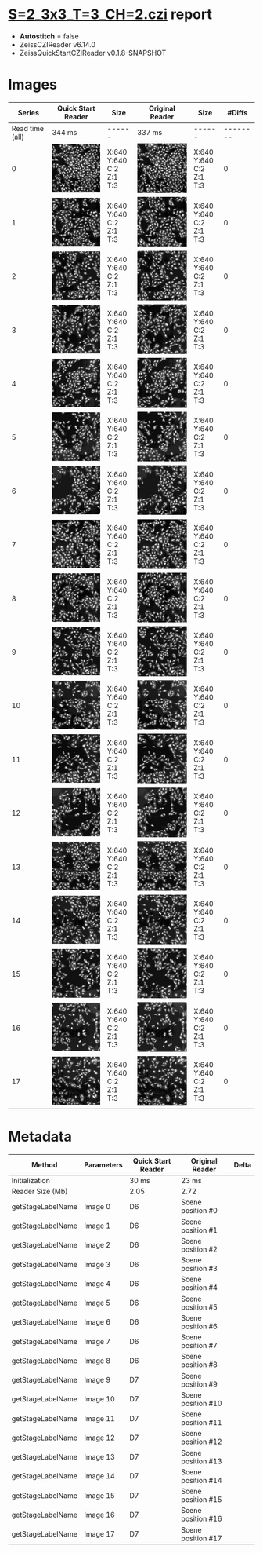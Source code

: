 # [S=2_3x3_T=3_CH=2.czi](https://zenodo.org/record/7015307/files/S%3D2_3x3_T%3D3_CH%3D2.czi) report
 - **Autostitch** = false
 - ZeissCZIReader v6.14.0
 - ZeissQuickStartCZIReader v0.1.8-SNAPSHOT

# Images 

| Series            | Quick Start Reader | Size | Original Reader | Size | #Diffs |
|-------------------|--------------------|------|-----------------|------|--------|
| Read time (all)   |344 ms|------|337 ms|------|--------|
|0|![S=2_3x3_T=3_CH=2.quick_true.flat_true.stitch_false.series_0.jpg](S=2_3x3_T=3_CH=2/S=2_3x3_T=3_CH=2.quick_true.flat_true.stitch_false.series_0.jpg)|X:640<br>Y:640<br>C:2<br>Z:1<br>T:3|![S=2_3x3_T=3_CH=2.quick_false.flat_true.stitch_false.series_0.jpg](S=2_3x3_T=3_CH=2/S=2_3x3_T=3_CH=2.quick_false.flat_true.stitch_false.series_0.jpg)|X:640<br>Y:640<br>C:2<br>Z:1<br>T:3|0|
|1|![S=2_3x3_T=3_CH=2.quick_true.flat_true.stitch_false.series_1.jpg](S=2_3x3_T=3_CH=2/S=2_3x3_T=3_CH=2.quick_true.flat_true.stitch_false.series_1.jpg)|X:640<br>Y:640<br>C:2<br>Z:1<br>T:3|![S=2_3x3_T=3_CH=2.quick_false.flat_true.stitch_false.series_1.jpg](S=2_3x3_T=3_CH=2/S=2_3x3_T=3_CH=2.quick_false.flat_true.stitch_false.series_1.jpg)|X:640<br>Y:640<br>C:2<br>Z:1<br>T:3|0|
|2|![S=2_3x3_T=3_CH=2.quick_true.flat_true.stitch_false.series_2.jpg](S=2_3x3_T=3_CH=2/S=2_3x3_T=3_CH=2.quick_true.flat_true.stitch_false.series_2.jpg)|X:640<br>Y:640<br>C:2<br>Z:1<br>T:3|![S=2_3x3_T=3_CH=2.quick_false.flat_true.stitch_false.series_2.jpg](S=2_3x3_T=3_CH=2/S=2_3x3_T=3_CH=2.quick_false.flat_true.stitch_false.series_2.jpg)|X:640<br>Y:640<br>C:2<br>Z:1<br>T:3|0|
|3|![S=2_3x3_T=3_CH=2.quick_true.flat_true.stitch_false.series_3.jpg](S=2_3x3_T=3_CH=2/S=2_3x3_T=3_CH=2.quick_true.flat_true.stitch_false.series_3.jpg)|X:640<br>Y:640<br>C:2<br>Z:1<br>T:3|![S=2_3x3_T=3_CH=2.quick_false.flat_true.stitch_false.series_3.jpg](S=2_3x3_T=3_CH=2/S=2_3x3_T=3_CH=2.quick_false.flat_true.stitch_false.series_3.jpg)|X:640<br>Y:640<br>C:2<br>Z:1<br>T:3|0|
|4|![S=2_3x3_T=3_CH=2.quick_true.flat_true.stitch_false.series_4.jpg](S=2_3x3_T=3_CH=2/S=2_3x3_T=3_CH=2.quick_true.flat_true.stitch_false.series_4.jpg)|X:640<br>Y:640<br>C:2<br>Z:1<br>T:3|![S=2_3x3_T=3_CH=2.quick_false.flat_true.stitch_false.series_4.jpg](S=2_3x3_T=3_CH=2/S=2_3x3_T=3_CH=2.quick_false.flat_true.stitch_false.series_4.jpg)|X:640<br>Y:640<br>C:2<br>Z:1<br>T:3|0|
|5|![S=2_3x3_T=3_CH=2.quick_true.flat_true.stitch_false.series_5.jpg](S=2_3x3_T=3_CH=2/S=2_3x3_T=3_CH=2.quick_true.flat_true.stitch_false.series_5.jpg)|X:640<br>Y:640<br>C:2<br>Z:1<br>T:3|![S=2_3x3_T=3_CH=2.quick_false.flat_true.stitch_false.series_5.jpg](S=2_3x3_T=3_CH=2/S=2_3x3_T=3_CH=2.quick_false.flat_true.stitch_false.series_5.jpg)|X:640<br>Y:640<br>C:2<br>Z:1<br>T:3|0|
|6|![S=2_3x3_T=3_CH=2.quick_true.flat_true.stitch_false.series_6.jpg](S=2_3x3_T=3_CH=2/S=2_3x3_T=3_CH=2.quick_true.flat_true.stitch_false.series_6.jpg)|X:640<br>Y:640<br>C:2<br>Z:1<br>T:3|![S=2_3x3_T=3_CH=2.quick_false.flat_true.stitch_false.series_6.jpg](S=2_3x3_T=3_CH=2/S=2_3x3_T=3_CH=2.quick_false.flat_true.stitch_false.series_6.jpg)|X:640<br>Y:640<br>C:2<br>Z:1<br>T:3|0|
|7|![S=2_3x3_T=3_CH=2.quick_true.flat_true.stitch_false.series_7.jpg](S=2_3x3_T=3_CH=2/S=2_3x3_T=3_CH=2.quick_true.flat_true.stitch_false.series_7.jpg)|X:640<br>Y:640<br>C:2<br>Z:1<br>T:3|![S=2_3x3_T=3_CH=2.quick_false.flat_true.stitch_false.series_7.jpg](S=2_3x3_T=3_CH=2/S=2_3x3_T=3_CH=2.quick_false.flat_true.stitch_false.series_7.jpg)|X:640<br>Y:640<br>C:2<br>Z:1<br>T:3|0|
|8|![S=2_3x3_T=3_CH=2.quick_true.flat_true.stitch_false.series_8.jpg](S=2_3x3_T=3_CH=2/S=2_3x3_T=3_CH=2.quick_true.flat_true.stitch_false.series_8.jpg)|X:640<br>Y:640<br>C:2<br>Z:1<br>T:3|![S=2_3x3_T=3_CH=2.quick_false.flat_true.stitch_false.series_8.jpg](S=2_3x3_T=3_CH=2/S=2_3x3_T=3_CH=2.quick_false.flat_true.stitch_false.series_8.jpg)|X:640<br>Y:640<br>C:2<br>Z:1<br>T:3|0|
|9|![S=2_3x3_T=3_CH=2.quick_true.flat_true.stitch_false.series_9.jpg](S=2_3x3_T=3_CH=2/S=2_3x3_T=3_CH=2.quick_true.flat_true.stitch_false.series_9.jpg)|X:640<br>Y:640<br>C:2<br>Z:1<br>T:3|![S=2_3x3_T=3_CH=2.quick_false.flat_true.stitch_false.series_9.jpg](S=2_3x3_T=3_CH=2/S=2_3x3_T=3_CH=2.quick_false.flat_true.stitch_false.series_9.jpg)|X:640<br>Y:640<br>C:2<br>Z:1<br>T:3|0|
|10|![S=2_3x3_T=3_CH=2.quick_true.flat_true.stitch_false.series_10.jpg](S=2_3x3_T=3_CH=2/S=2_3x3_T=3_CH=2.quick_true.flat_true.stitch_false.series_10.jpg)|X:640<br>Y:640<br>C:2<br>Z:1<br>T:3|![S=2_3x3_T=3_CH=2.quick_false.flat_true.stitch_false.series_10.jpg](S=2_3x3_T=3_CH=2/S=2_3x3_T=3_CH=2.quick_false.flat_true.stitch_false.series_10.jpg)|X:640<br>Y:640<br>C:2<br>Z:1<br>T:3|0|
|11|![S=2_3x3_T=3_CH=2.quick_true.flat_true.stitch_false.series_11.jpg](S=2_3x3_T=3_CH=2/S=2_3x3_T=3_CH=2.quick_true.flat_true.stitch_false.series_11.jpg)|X:640<br>Y:640<br>C:2<br>Z:1<br>T:3|![S=2_3x3_T=3_CH=2.quick_false.flat_true.stitch_false.series_11.jpg](S=2_3x3_T=3_CH=2/S=2_3x3_T=3_CH=2.quick_false.flat_true.stitch_false.series_11.jpg)|X:640<br>Y:640<br>C:2<br>Z:1<br>T:3|0|
|12|![S=2_3x3_T=3_CH=2.quick_true.flat_true.stitch_false.series_12.jpg](S=2_3x3_T=3_CH=2/S=2_3x3_T=3_CH=2.quick_true.flat_true.stitch_false.series_12.jpg)|X:640<br>Y:640<br>C:2<br>Z:1<br>T:3|![S=2_3x3_T=3_CH=2.quick_false.flat_true.stitch_false.series_12.jpg](S=2_3x3_T=3_CH=2/S=2_3x3_T=3_CH=2.quick_false.flat_true.stitch_false.series_12.jpg)|X:640<br>Y:640<br>C:2<br>Z:1<br>T:3|0|
|13|![S=2_3x3_T=3_CH=2.quick_true.flat_true.stitch_false.series_13.jpg](S=2_3x3_T=3_CH=2/S=2_3x3_T=3_CH=2.quick_true.flat_true.stitch_false.series_13.jpg)|X:640<br>Y:640<br>C:2<br>Z:1<br>T:3|![S=2_3x3_T=3_CH=2.quick_false.flat_true.stitch_false.series_13.jpg](S=2_3x3_T=3_CH=2/S=2_3x3_T=3_CH=2.quick_false.flat_true.stitch_false.series_13.jpg)|X:640<br>Y:640<br>C:2<br>Z:1<br>T:3|0|
|14|![S=2_3x3_T=3_CH=2.quick_true.flat_true.stitch_false.series_14.jpg](S=2_3x3_T=3_CH=2/S=2_3x3_T=3_CH=2.quick_true.flat_true.stitch_false.series_14.jpg)|X:640<br>Y:640<br>C:2<br>Z:1<br>T:3|![S=2_3x3_T=3_CH=2.quick_false.flat_true.stitch_false.series_14.jpg](S=2_3x3_T=3_CH=2/S=2_3x3_T=3_CH=2.quick_false.flat_true.stitch_false.series_14.jpg)|X:640<br>Y:640<br>C:2<br>Z:1<br>T:3|0|
|15|![S=2_3x3_T=3_CH=2.quick_true.flat_true.stitch_false.series_15.jpg](S=2_3x3_T=3_CH=2/S=2_3x3_T=3_CH=2.quick_true.flat_true.stitch_false.series_15.jpg)|X:640<br>Y:640<br>C:2<br>Z:1<br>T:3|![S=2_3x3_T=3_CH=2.quick_false.flat_true.stitch_false.series_15.jpg](S=2_3x3_T=3_CH=2/S=2_3x3_T=3_CH=2.quick_false.flat_true.stitch_false.series_15.jpg)|X:640<br>Y:640<br>C:2<br>Z:1<br>T:3|0|
|16|![S=2_3x3_T=3_CH=2.quick_true.flat_true.stitch_false.series_16.jpg](S=2_3x3_T=3_CH=2/S=2_3x3_T=3_CH=2.quick_true.flat_true.stitch_false.series_16.jpg)|X:640<br>Y:640<br>C:2<br>Z:1<br>T:3|![S=2_3x3_T=3_CH=2.quick_false.flat_true.stitch_false.series_16.jpg](S=2_3x3_T=3_CH=2/S=2_3x3_T=3_CH=2.quick_false.flat_true.stitch_false.series_16.jpg)|X:640<br>Y:640<br>C:2<br>Z:1<br>T:3|0|
|17|![S=2_3x3_T=3_CH=2.quick_true.flat_true.stitch_false.series_17.jpg](S=2_3x3_T=3_CH=2/S=2_3x3_T=3_CH=2.quick_true.flat_true.stitch_false.series_17.jpg)|X:640<br>Y:640<br>C:2<br>Z:1<br>T:3|![S=2_3x3_T=3_CH=2.quick_false.flat_true.stitch_false.series_17.jpg](S=2_3x3_T=3_CH=2/S=2_3x3_T=3_CH=2.quick_false.flat_true.stitch_false.series_17.jpg)|X:640<br>Y:640<br>C:2<br>Z:1<br>T:3|0|

# Metadata

|  Method            | Parameters       | Quick Start Reader | Original Reader | Delta  |
| -------------------|------------------|--------------------|-----------------|------- |
| Initialization     |                  |30 ms|23 ms|        |
| Reader Size (Mb)     |                  |2.05|2.72|        |
| getStageLabelName| Image 0 | D6| Scene position #0| |
| getStageLabelName| Image 1 | D6| Scene position #1| |
| getStageLabelName| Image 2 | D6| Scene position #2| |
| getStageLabelName| Image 3 | D6| Scene position #3| |
| getStageLabelName| Image 4 | D6| Scene position #4| |
| getStageLabelName| Image 5 | D6| Scene position #5| |
| getStageLabelName| Image 6 | D6| Scene position #6| |
| getStageLabelName| Image 7 | D6| Scene position #7| |
| getStageLabelName| Image 8 | D6| Scene position #8| |
| getStageLabelName| Image 9 | D7| Scene position #9| |
| getStageLabelName| Image 10 | D7| Scene position #10| |
| getStageLabelName| Image 11 | D7| Scene position #11| |
| getStageLabelName| Image 12 | D7| Scene position #12| |
| getStageLabelName| Image 13 | D7| Scene position #13| |
| getStageLabelName| Image 14 | D7| Scene position #14| |
| getStageLabelName| Image 15 | D7| Scene position #15| |
| getStageLabelName| Image 16 | D7| Scene position #16| |
| getStageLabelName| Image 17 | D7| Scene position #17| |
